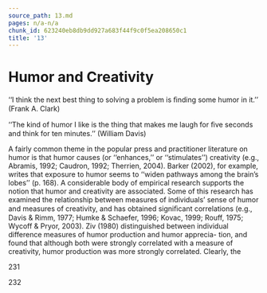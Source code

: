 ```yaml
---
source_path: 13.md
pages: n/a-n/a
chunk_id: 623240eb8db9dd927a683f44f9c0f5ea208650c1
title: '13'
---
```

# Humor and Creativity

‘‘I think the next best thing to solving a problem is ﬁnding some humor in it.’’ (Frank A. Clark)

‘‘The kind of humor I like is the thing that makes me laugh for ﬁve seconds and think for ten minutes.’’ (William Davis)

A fairly common theme in the popular press and practitioner literature on humor is that humor causes (or ‘‘enhances,’’ or ‘‘stimulates’’) creativity (e.g., Abramis, 1992; Caudron, 1992; Therrien, 2004). Barker (2002), for example, writes that exposure to humor seems to ‘‘widen pathways among the brain’s lobes’’ (p. 168). A considerable body of empirical research supports the notion that humor and creativity are associated. Some of this research has examined the relationship between measures of individuals’ sense of humor and measures of creativity, and has obtained signiﬁcant correlations (e.g., Davis & Rimm, 1977; Humke & Schaefer, 1996; Kovac, 1999; Rouff, 1975; Wycoff & Pryor, 2003). Ziv (1980) distinguished between individual difference measures of humor production and humor apprecia- tion, and found that although both were strongly correlated with a measure of creativity, humor production was more strongly correlated. Clearly, the

231

232
